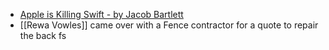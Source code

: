 - [Apple is Killing Swift - by Jacob Bartlett](https://blog.jacobstechtavern.com/p/apple-is-killing-swift)
- [[Rewa Vowles]] came over with a Fence contractor for a quote to repair the back fs